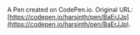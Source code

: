 # 

A Pen created on CodePen.io. Original URL: [https://codepen.io/harsinth/pen/BaErJJp](https://codepen.io/harsinth/pen/BaErJJp).

